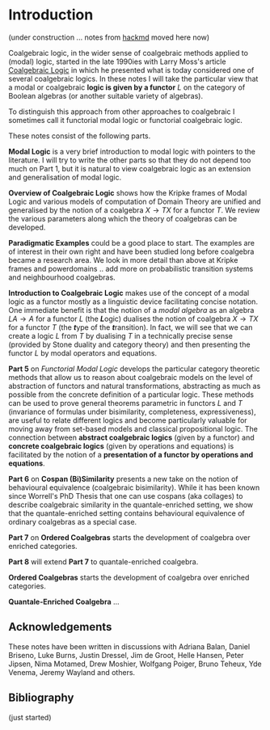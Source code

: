 # Introduction

(under construction ... notes from [hackmd](https://hackmd.io/@alexhkurz/ryrkkYZZc) moved here now)

Coalgebraic logic, in the wider sense of coalgebraic methods applied to (modal) logic, started in the late 1990ies with Larry Moss's article [Coalgebraic Logic](https://www.sciencedirect.com/science/article/pii/S0168007298000426) in which he presented what is today considered one of several coalgebraic logics. In these notes I will take the particular view that a modal or coalgebraic **logic is given by a functor** $L$ on the category of Boolean algebras (or another suitable variety of algebras). 

To distinguish this approach from other approaches to coalgebraic I sometimes call it functorial modal logic or functorial coalgebraic logic. 

These notes consist of the following parts.

**Modal Logic** is a very brief introduction to modal logic with pointers to the literature. I will try to write the other parts so that they do not depend too much on Part 1, but it is natural to view coalgebraic logic as an extension and generalisation of modal logic.

**Overview of Coalgebraic Logic** shows how the Kripke frames of  Modal Logic and various models of computation of Domain Theory are unified and generalised by the notion of a coalgebra $X\to TX$ for a functor $T$. We review the various parameters along which the theory of coalgebras can be developed.

**Paradigmatic Examples** could be a good place to start. The examples are  of interest in their own right and have been studied long before coalgebra became a research area. We look in more detail than above at Kripke frames and powerdomains .. add more on probabilistic transition systems and neighbourhood coalgebras.

**Introduction to Coalgebraic Logic** makes use of the concept of a modal logic as a functor mostly as a linguistic device facilitating concise notation. One immediate benefit is that the notion of a *modal algebra* as an algebra $LA\to A$ for a functor $L$ (the ***L***ogic) dualises the notion of coalgebra $X\to TX$ for a functor $T$ (the ***t***ype of the ***t***ransition). In fact, we will see that we can create a logic $L$ from $T$ by dualising $T$ in a technically precise sense (provided by Stone duality and category theory) and then presenting the functor $L$ by modal operators and equations.


**Part 5** on *Functorial Modal Logic* develops the particular category theoretic methods that allow us to reason about coalgebraic models on the level of abstraction of functors and natural transformations, abstracting as much as possible from the concrete definition of a particular logic. These methods can be used to prove general theorems parametric in functors $L$ and $T$ (invariance of formulas under bisimilarity, completeness, expressiveness), are useful to relate different logics and become particularly valuable for moving away from set-based models and classical propositional logic. The connection between **abstract coalgebraic logics** (given by a functor) and **concrete coalgebraic logics** (given by operations and equations) is facilitated by the notion of a **presentation of a functor by operations and equations**.

**Part 6** on **Cospan (Bi)Similarity** presents a new take on the notion of behavioural equivalence (coalgebraic bisimilarity). While it has been known since Worrell's PhD Thesis that one can use cospans (aka collages) to describe coalgebraic similarity in the quantale-enriched setting, we show that the quantale-enriched setting contains behavioural equivalence of ordinary coalgebras as a special case. 

**Part 7** on **Ordered Coalgebras** starts the development of coalgebra over enriched categories. 

**Part 8** will extend **Part 7** to quantale-enriched coalgebra.

**Ordered Coalgebras** starts the development of coalgebra over enriched categories. 

**Quantale-Enriched Coalgebra** ... 


## Acknowledgements

These notes have been written in discussions with Adriana Balan, Daniel Briseno, Luke Burns, Justin Dressel, Jim de Groot, Helle Hansen, Peter Jipsen, Nima Motamed, Drew Moshier, Wolfgang Poiger, Bruno Teheux, Yde Venema, Jeremy Wayland and others.

## Bibliography

(just started)

```{bibliography}
```


